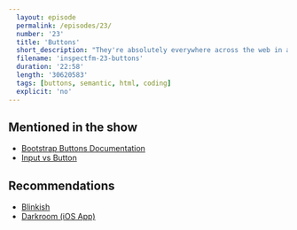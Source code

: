 ```yaml
---
  layout: episode
  permalink: /episodes/23/
  number: '23'
  title: 'Buttons'
  short_description: "They're absolutely everywhere across the web in all sorts of shapes and sizes. Buttons are one of the most fundamental HTML elements, so lets make sure we're using them correctly."
  filename: 'inspectfm-23-buttons'
  duration: '22:58'
  length: '30620583'
  tags: [buttons, semantic, html, coding]
  explicit: 'no'
---
```


## Mentioned in the show
- [Bootstrap Buttons Documentation](https://getbootstrap.com/docs/4.3/components/buttons/)
- [Input vs Button](https://stackoverflow.com/questions/7117639/input-type-submit-vs-button-tag-are-they-interchangeable/)


## Recommendations
- [Blinkish](https://www.blinkist.com)
- [Darkroom (iOS App)](http://darkroom.co)

